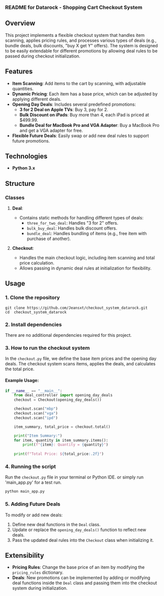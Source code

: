 
### README for Datarock - Shopping Cart Checkout System

## Overview
This project implements a flexible checkout system that handles item scanning, applies pricing rules, and processes various types of deals (e.g., bundle deals, bulk discounts, "buy X get Y" offers). The system is designed to be easily extendable for different promotions by allowing deal rules to be passed during checkout initialization.

## Features
- **Item Scanning**: Add items to the cart by scanning, with adjustable quantities.
- **Dynamic Pricing**: Each item has a base price, which can be adjusted by applying different deals.
- **Opening Day Deals**: Includes several predefined promotions:
  - **3 for 2 Deal on Apple TVs**: Buy 3, pay for 2.
  - **Bulk Discount on iPads**: Buy more than 4, each iPad is priced at $499.99.
  - **Bundle Deal for MacBook Pro and VGA Adapter**: Buy a MacBook Pro and get a VGA adapter for free.
- **Flexible Future Deals**: Easily swap or add new deal rules to support future promotions.

## Technologies
- **Python 3.x**

## Structure

### Classes

1. **Deal**: 
   - Contains static methods for handling different types of deals:
     - `three_for_two_deal`: Handles "3 for 2" offers.
     - `bulk_buy_deal`: Handles bulk discount offers.
     - `bundle_deal`: Handles bundling of items (e.g., free item with purchase of another).
   
2. **Checkout**:
   - Handles the main checkout logic, including item scanning and total price calculation.
   - Allows passing in dynamic deal rules at initialization for flexibility.

## Usage

### 1. Clone the repository
```
git clone https://github.com/Jeansxt/checkout_system_datarock.git
cd  checkout_system_datarock
```

### 2. Install dependencies
There are no additional dependencies required for this project.

### 3. How to run the checkout system

In the `checkout.py` file, we define the base item prices and the opening day deals. The checkout system scans items, applies the deals, and calculates the total price.

#### Example Usage:

```python
if __name__ == "__main__":
    from deal_controller import opening_day_deals
    checkout = Checkout(opening_day_deals())

    checkout.scan("mbp")
    checkout.scan("vga")
    checkout.scan("ipd")

    item_summary, total_price = checkout.total()

    print("Item Summary:")
    for item, quantity in item_summary.items():
        print(f"{item}: Quantity = {quantity}")
    
    print(f"Total Price: ${total_price:.2f}")

```

### 4. Running the script
Run the `checkout.py` file in your terminal or Python IDE.
or simply run 'main_app.py' for a test run.

```bash
python main_app.py
```


### 5. Adding Future Deals

To modify or add new deals:
1. Define new deal functions in the `Deal` class.
2. Update or replace the `opening_day_deals()` function to reflect new deals.
3. Pass the updated deal rules into the `Checkout` class when initializing it.

## Extensibility
- **Pricing Rules**: Change the base price of an item by modifying the `pricing_rules` dictionary.
- **Deals**: New promotions can be implemented by adding or modifying deal functions inside the `Deal` class and passing them into the checkout system during initialization.
